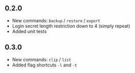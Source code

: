 ## 0.2.0

- New commands: `backup` / `restore` / `export`
- Login secret length restriction down to 4 (simply repeat)
- Added unit tests

## 0.3.0

- New commands: `clip` / `list`
- Added flag shortcuts `-l` and `-t`